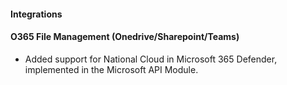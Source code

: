 #### Integrations

#### O365 File Management (Onedrive/Sharepoint/Teams)

- Added support for National Cloud in Microsoft 365 Defender, implemented in the Microsoft API Module.